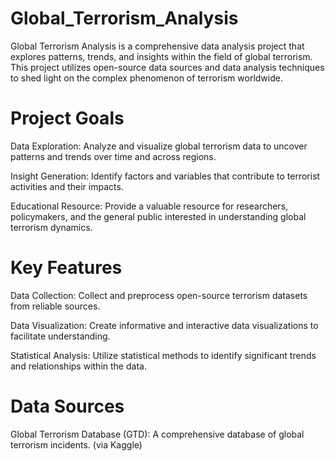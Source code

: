 # Global_Terrorism_Analysis
Global Terrorism Analysis is a comprehensive data analysis project that explores patterns, trends, and insights within the field of global terrorism. This project utilizes open-source data sources and data analysis techniques to shed light on the complex phenomenon of terrorism worldwide.

# Project Goals
Data Exploration: Analyze and visualize global terrorism data to uncover patterns and trends over time and across regions.

Insight Generation: Identify factors and variables that contribute to terrorist activities and their impacts.

Educational Resource: Provide a valuable resource for researchers, policymakers, and the general public interested in understanding global terrorism dynamics.

# Key Features
Data Collection: Collect and preprocess open-source terrorism datasets from reliable sources.

Data Visualization: Create informative and interactive data visualizations to facilitate understanding.

Statistical Analysis: Utilize statistical methods to identify significant trends and relationships within the data.

# Data Sources
Global Terrorism Database (GTD): A comprehensive database of global terrorism incidents. (via Kaggle)






